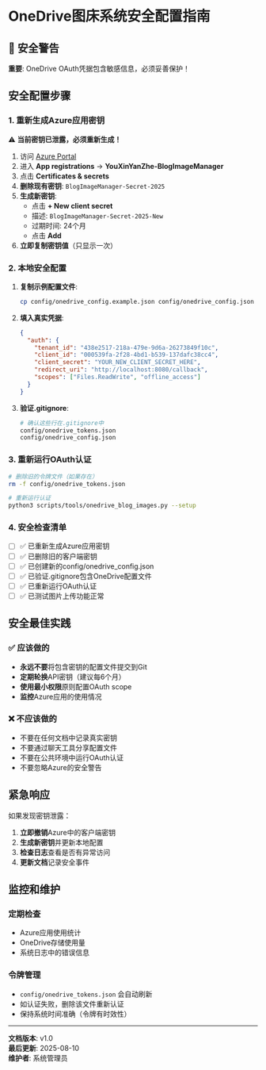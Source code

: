 # OneDrive图床系统安全配置指南

## 🚨 安全警告

**重要**: OneDrive OAuth凭据包含敏感信息，必须妥善保护！

## 安全配置步骤

### 1. 重新生成Azure应用密钥

⚠️ **当前密钥已泄露，必须重新生成！**

1. 访问 [Azure Portal](https://portal.azure.com/)
2. 进入 **App registrations** → **YouXinYanZhe-BlogImageManager**
3. 点击 **Certificates & secrets**
4. **删除现有密钥**: `BlogImageManager-Secret-2025`
5. **生成新密钥**:
   - 点击 **+ New client secret**
   - 描述: `BlogImageManager-Secret-2025-New`
   - 过期时间: 24个月
   - 点击 **Add**
6. **立即复制密钥值**（只显示一次）

### 2. 本地安全配置

1. **复制示例配置文件**:
   ```bash
   cp config/onedrive_config.example.json config/onedrive_config.json
   ```

2. **填入真实凭据**:
   ```json
   {
     "auth": {
       "tenant_id": "438e2517-218a-479e-9d6a-26273849f10c",
       "client_id": "000539fa-2f28-4bd1-b539-137dafc38cc4",
       "client_secret": "YOUR_NEW_CLIENT_SECRET_HERE",
       "redirect_uri": "http://localhost:8080/callback",
       "scopes": ["Files.ReadWrite", "offline_access"]
     }
   }
   ```

3. **验证.gitignore**:
   ```bash
   # 确认这些行在.gitignore中
   config/onedrive_tokens.json
   config/onedrive_config.json
   ```

### 3. 重新运行OAuth认证

```bash
# 删除旧的令牌文件（如果存在）
rm -f config/onedrive_tokens.json

# 重新运行认证
python3 scripts/tools/onedrive_blog_images.py --setup
```

### 4. 安全检查清单

- [ ] ✅ 已重新生成Azure应用密钥
- [ ] ✅ 已删除旧的客户端密钥  
- [ ] ✅ 已创建新的config/onedrive_config.json
- [ ] ✅ 已验证.gitignore包含OneDrive配置文件
- [ ] ✅ 已重新运行OAuth认证
- [ ] ✅ 已测试图片上传功能正常

## 安全最佳实践

### ✅ 应该做的

- **永远不要**将包含密钥的配置文件提交到Git
- **定期轮换**API密钥（建议每6个月）
- **使用最小权限**原则配置OAuth scope
- **监控**Azure应用的使用情况

### ❌ 不应该做的

- 不要在任何文档中记录真实密钥
- 不要通过聊天工具分享配置文件
- 不要在公共环境中运行OAuth认证
- 不要忽略Azure的安全警告

## 紧急响应

如果发现密钥泄露：

1. **立即撤销**Azure中的客户端密钥
2. **生成新密钥**并更新本地配置
3. **检查日志**查看是否有异常访问
4. **更新文档**记录安全事件

## 监控和维护

### 定期检查
- Azure应用使用统计
- OneDrive存储使用量
- 系统日志中的错误信息

### 令牌管理
- `config/onedrive_tokens.json` 会自动刷新
- 如认证失败，删除该文件重新认证
- 保持系统时间准确（令牌有时效性）

---

**文档版本**: v1.0  
**最后更新**: 2025-08-10  
**维护者**: 系统管理员